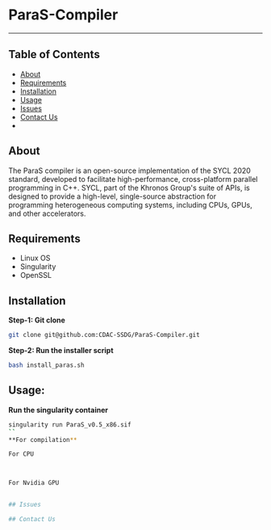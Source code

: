 # ParaS-Compiler
---

## Table of Contents
+ [About](https://github.com/CDAC-SSDG/ParaS-Compiler/edit/main/README.md#about)
+ [Requirements]()
+ [Installation](https://github.com/CDAC-SSDG/ParaS-Compiler/edit/main/README.md#installation)
+ [Usage](https://github.com/CDAC-SSDG/ParaS-Compiler/edit/main/README.md#usage)
+ [Issues]()
+ [Contact Us](contact-us)
+ 

## About 
The ParaS compiler is an open-source implementation of the SYCL 2020 standard, developed to facilitate high-performance, cross-platform parallel programming in C++. SYCL, part of the Khronos Group's suite of APIs, is designed to provide a high-level, single-source abstraction for programming heterogeneous computing systems, including CPUs, GPUs, and other accelerators.

## Requirements
+ Linux OS
+ Singularity
+ OpenSSL

## Installation

**Step-1: Git clone**
```bash
git clone git@github.com:CDAC-SSDG/ParaS-Compiler.git
```
**Step-2: Run the installer script**
```bash
bash install_paras.sh
```
## Usage: 
**Run the singularity container**
```bash
singularity run ParaS_v0.5_x86.sif
``
**For compilation**

For CPU



For Nvidia GPU


## Issues

## Contact Us

